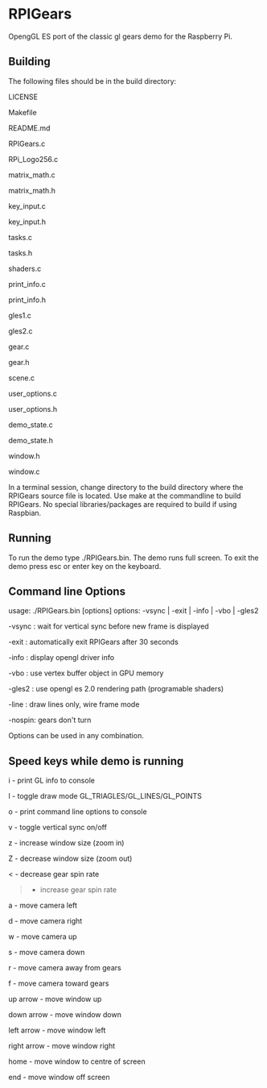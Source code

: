RPIGears
========

OpengGL ES port of the classic gl gears demo for the Raspberry Pi.

Building
--------
The following files should be in the build directory:

LICENSE

Makefile

README.md

RPIGears.c

RPi_Logo256.c

matrix_math.c

matrix_math.h

key_input.c

key_input.h

tasks.c

tasks.h

shaders.c

print_info.c

print_info.h

gles1.c

gles2.c

gear.c

gear.h

scene.c

user_options.c

user_options.h

demo_state.c

demo_state.h

window.h

window.c



In a terminal session, change directory to the build directory where the 
RPIGears source file is located.  Use make at the commandline to build
RPIGears.  No special libraries/packages are required to build if using Raspbian.


Running
-------

To run the demo type ./RPIGears.bin.  The demo runs full screen.  To
exit the demo press esc or enter key on the keyboard.


Command line Options
--------------------
usage: ./RPIGears.bin [options]
options: -vsync | -exit | -info | -vbo | -gles2

-vsync : wait for vertical sync before new frame is displayed

-exit  : automatically exit RPIGears after 30 seconds

-info  : display opengl driver info

-vbo   : use vertex buffer object in GPU memory

-gles2 : use opengl es 2.0 rendering path (programable shaders)

-line  : draw lines only, wire frame mode

-nospin: gears don't turn


Options can be used in any combination.


Speed keys while demo is running
-----------------------------
i - print GL info to console

l - toggle draw mode GL_TRIAGLES/GL_LINES/GL_POINTS

o - print command line options to console

v - toggle vertical sync on/off

z - increase window size (zoom in)

Z - decrease window size (zoom out)

< - decrease gear spin rate

> - increase gear spin rate

a - move camera left

d - move camera right

w - move camera up

s - move camera down

r - move camera away from gears

f - move camera toward gears

up arrow - move window up

down arrow - move window down

left arrow - move window left

right arrow - move window right

home - move window to centre of screen

end - move window off screen
